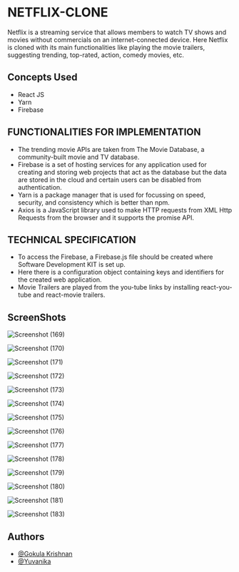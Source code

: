 # NETFLIX-CLONE
Netflix is a streaming service that allows members to watch TV shows and movies without commercials on an internet-connected device. Here Netflix is cloned with its main functionalities like playing the movie trailers, suggesting trending, top-rated, action, comedy movies, etc.

## Concepts Used
- React JS
- Yarn
- Firebase

## FUNCTIONALITIES FOR IMPLEMENTATION
- The trending movie APIs are taken from The Movie Database, a community-built movie and TV database.
- Firebase is a set of hosting services for any application used for creating and storing web projects that act as the database but the data are stored in the cloud     and certain users can be disabled from authentication.
- Yarn is a package manager that is used for focussing on speed, security, and consistency which is better than npm.
- Axios is a JavaScript library used to make HTTP requests from XML Http Requests from the browser and it supports the promise API.

## TECHNICAL SPECIFICATION
- To access the Firebase, a Firebase.js file should be created where Software
  Development KIT is set up.
- Here there is a configuration object containing keys and identifiers for the created
  web application.
- Movie Trailers are played from the you-tube links by installing react-you-tube and
  react-movie trailers.


## ScreenShots

![Screenshot (169)](https://user-images.githubusercontent.com/86424600/208286350-327dd3c2-291f-4898-8379-22e96cdb0c55.png)

![Screenshot (170)](https://user-images.githubusercontent.com/86424600/208286352-2503b851-b69d-4d55-89d6-95f1ddb3b571.png)

![Screenshot (171)](https://user-images.githubusercontent.com/86424600/208286360-cf2a2829-61a3-4729-81bd-f3aeb29ab9c2.png)

![Screenshot (172)](https://user-images.githubusercontent.com/86424600/208286363-6a98bd21-aa50-4b26-830e-cdef7513e51c.png)

![Screenshot (173)](https://user-images.githubusercontent.com/86424600/208286368-fc04f876-25b5-47f6-b10d-4771eac2432b.png)

![Screenshot (174)](https://user-images.githubusercontent.com/86424600/208286369-eef3a619-74b2-4c08-b745-8ee802cc7e19.png)

![Screenshot (175)](https://user-images.githubusercontent.com/86424600/208286373-2c75f20f-fe65-4ca2-9e06-3c50d107fdf4.png)

![Screenshot (176)](https://user-images.githubusercontent.com/86424600/208286377-bde6126e-a5ac-4727-ba57-7a9cb4bffcf1.png)

![Screenshot (177)](https://user-images.githubusercontent.com/86424600/208286381-be6ae3db-05ea-42ce-93de-5a7143765be8.png)

![Screenshot (178)](https://user-images.githubusercontent.com/86424600/208286383-f6cd1189-9ce9-4afd-9754-5d3e1c303706.png)

![Screenshot (179)](https://user-images.githubusercontent.com/86424600/208286388-4227ff47-378b-467b-b8a3-0c595d4f503b.png)

![Screenshot (180)](https://user-images.githubusercontent.com/86424600/208286393-11025dc2-4238-45a2-89b8-e823b4f125c7.png)

![Screenshot (181)](https://user-images.githubusercontent.com/86424600/208286470-a302b51f-309c-4167-b4bc-5490cbfc5668.png)

![Screenshot (183)](https://user-images.githubusercontent.com/86424600/208286478-41e3d30a-5e07-4866-8362-21ecf91a783e.png)


## Authors
- [@Gokula Krishnan](https://github.com/Gokula9965)
- [@Yuvanika](https://github.com/Yuvanika24)
